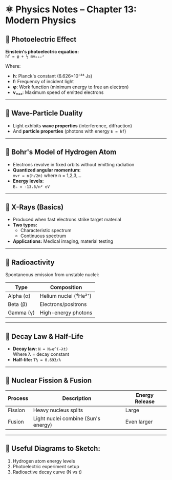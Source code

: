 # ⚛️ Physics Notes – Chapter 13: Modern Physics

## 📍 Photoelectric Effect
**Einstein's photoelectric equation:**  
`hf = φ + ½ mvₘₐₓ²`  

Where:  
- **h**: Planck's constant (6.626×10⁻³⁴ Js)  
- **f**: Frequency of incident light  
- **φ**: Work function (minimum energy to free an electron)  
- **vₘₐₓ**: Maximum speed of emitted electrons  

---

## 📍 Wave-Particle Duality
- Light exhibits **wave properties** (interference, diffraction)  
- And **particle properties** (photons with energy `E = hf`)  

---

## 📍 Bohr's Model of Hydrogen Atom
- Electrons revolve in fixed orbits without emitting radiation  
- **Quantized angular momentum:**  
  `mvr = n(h/2π)` where n = 1,2,3,...  
- **Energy levels:**  
  `Eₙ = -13.6/n² eV`  

---

## 📍 X-Rays (Basics)
- Produced when fast electrons strike target material  
- **Two types:**  
  - Characteristic spectrum  
  - Continuous spectrum  
- **Applications:** Medical imaging, material testing  

---

## 📍 Radioactivity
Spontaneous emission from unstable nuclei:  

| Type    | Composition       |
|---------|-------------------|
| Alpha (α) | Helium nuclei (⁴He²⁺) |
| Beta (β)  | Electrons/positrons |
| Gamma (γ) | High-energy photons |

---

## 📍 Decay Law & Half-Life
- **Decay law:** `N = N₀e^(-λt)`  
  Where λ = decay constant  
- **Half-life:** `T½ = 0.693/λ`  

---

## 📍 Nuclear Fission & Fusion
| Process | Description                          | Energy Release |
|---------|--------------------------------------|----------------|
| Fission | Heavy nucleus splits                 | Large          |
| Fusion  | Light nuclei combine (Sun's energy)  | Even larger    |

---

## 📝 Useful Diagrams to Sketch:
1. Hydrogen atom energy levels  
2. Photoelectric experiment setup  
3. Radioactive decay curve (N vs t)  